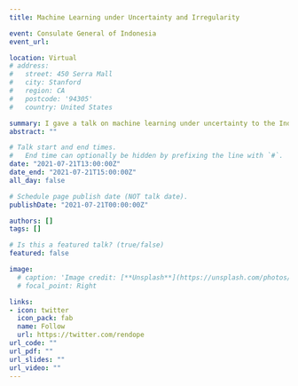 ```yaml
---
title: Machine Learning under Uncertainty and Irregularity

event: Consulate General of Indonesia
event_url:

location: Virtual
# address:
#   street: 450 Serra Mall
#   city: Stanford
#   region: CA
#   postcode: '94305'
#   country: United States

summary: I gave a talk on machine learning under uncertainty to the Indonesian consulate.
abstract: ""

# Talk start and end times.
#   End time can optionally be hidden by prefixing the line with `#`.
date: "2021-07-21T13:00:00Z"
date_end: "2021-07-21T15:00:00Z"
all_day: false

# Schedule page publish date (NOT talk date).
publishDate: "2021-07-21T00:00:00Z"

authors: []
tags: []

# Is this a featured talk? (true/false)
featured: false

image:
  # caption: 'Image credit: [**Unsplash**](https://unsplash.com/photos/bzdhc5b3Bxs)'
  # focal_point: Right

links:
- icon: twitter
  icon_pack: fab
  name: Follow
  url: https://twitter.com/rendope
url_code: ""
url_pdf: ""
url_slides: ""
url_video: ""
---
```


<!-- Markdown Slides (optional).
  Associate this talk with Markdown slides.
  Simply enter your slide deck's filename without extension.
  E.g. `slides = "example-slides"` references `content/slides/example-slides.md`.
  Otherwise, set `slides = ""`.
slides: example

Projects (optional).
  Associate this post with one or more of your projects.
  Simply enter your project's folder or file name without extension.
  E.g. `projects = ["internal-project"]` references `content/project/deep-learning/index.md`.
  Otherwise, set `projects = []`.
projects:
- example
---

{{% callout note %}}
Click on the **Slides** button above to view the built-in slides feature.
{{% /callout %}}

Slides can be added in a few ways:

- **Create** slides using Wowchemy's [*Slides*](https://wowchemy.com/docs/managing-content/#create-slides) feature and link using `slides` parameter in the front matter of the talk file
- **Upload** an existing slide deck to `static/` and link using `url_slides` parameter in the front matter of the talk file
- **Embed** your slides (e.g. Google Slides) or presentation video on this page using [shortcodes](https://wowchemy.com/docs/writing-markdown-latex/).

Further event details, including [page elements](https://wowchemy.com/docs/writing-markdown-latex/) such as image galleries, can be added to the body of this page.  -->
